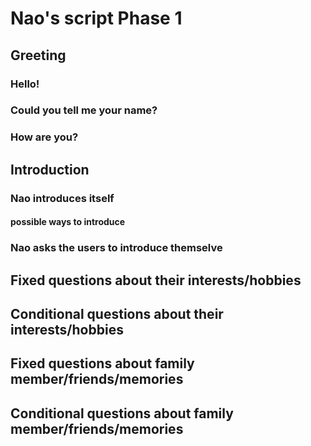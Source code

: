 # Nao's script Phase 1

## **Greeting**
### Hello! 
### Could you tell me your name?
### How are you?


## **Introduction**
### Nao introduces itself  
#### possible ways to introduce
### Nao asks the users to introduce themselve 
## **Fixed questions about their interests/hobbies**

## **Conditional questions about their interests/hobbies**
### 

## Fixed questions about family member/friends/memories
###

## **Conditional questions about family member/friends/memories** 




